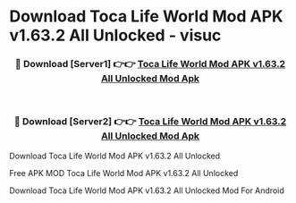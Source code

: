 # Download Toca Life World Mod APK v1.63.2 All Unlocked - visuc



<div align="center">
<h3>🔴 Download [Server1] 👉👉 <a href="https://momento.my/?title=Toca_Life_World_Mod_APK_v1.63.2_All_Unlocked">Toca Life World Mod APK v1.63.2 All Unlocked Mod Apk</a></h3><br>

<h3>🔴 Download [Server2] 👉👉 <a href="https://momento.my/?title=Toca_Life_World_Mod_APK_v1.63.2_All_Unlocked">Toca Life World Mod APK v1.63.2 All Unlocked Mod Apk</a></h3>
</div>



Download Toca Life World Mod APK v1.63.2 All Unlocked 

Free APK MOD Toca Life World Mod APK v1.63.2 All Unlocked 

Download Toca Life World Mod APK v1.63.2 All Unlocked Mod For Android

